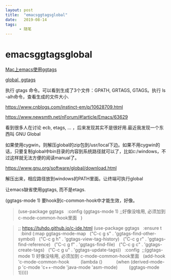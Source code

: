 ```yaml
---
layout: post
title:  "emacsggtagsglobal"
date:   2019-08-14
tags:
      - 随笔
---
```


# emacsggtagsglobal


[Mac上emacs使用ggtags](https://blog.csdn.net/u010164190/article/details/79520054)

[global, ggtags](https://www.jianshu.com/p/652b384589cf)

执行 gtags 命令。可以看到生成了3个文件：GPATH, GRTAGS, GTAGS。执行 ls
-alh命令，查看生成的文件大小.

<https://www.cnblogs.com/instinct-em/p/10628709.html>

<https://www.newsmth.net/nForum/#!article/Emacs/63629>



看到很多人在讨论 ecb,
etags, \... ，后来发现其实不是很好用.最近我发现一个东西叫 GNU Global

如果使用cygwin，则解压global的zip包到/usr/local下边。如果不用cygwin的话，只要复制global中bin目录的内容到系统路径就可以了，比如c:/windows，不过这样就无法方便的阅读manual了。

<https://www.gnu.org/software/global/download.html>

解压出来，相应路径放到windows的PATH里面。让终端可执行global



让emacs缺省使用ggtags, 而不是etags.

(ggtags-mode 1) 要hook到c-common-hook中才能生效，好像。

> (use-package ggtags
>   :config (ggtags-mode 1) ;;好像没啥用, 必须加到
> c-mode-common-hook里面
>   )
>
> 

> ;; https://tuhdo.github.io/c-ide.html
> (use-package ggtags
>   :ensure t
>   :bind (:map ggtags-mode-map
>   (\"C-c g s\" . \'ggtags-find-other-symbol)
>   (\"C-c g h\" . \'ggtags-view-tag-history)
>   (\"C-c g r\" . \'ggtags-find-reference)
>   (\"C-c g f\" . \'ggtags-find-file)
>   (\"C-c g c\" . \'ggtags-create-tags)
>   (\"C-c g u\" . \'ggtags-update-tags))
>   :config  ;;(ggtags-mode 1) 好像没啥用, 必须加到
> c-mode-common-hook里面
>   (add-hook \'c-mode-common-hook
>         (lambda ()
>           (when
> (derived-mode-p \'c-mode \'c++-mode \'java-mode \'asm-mode)
>         (ggtags-mode 1)))))
> 
> 

